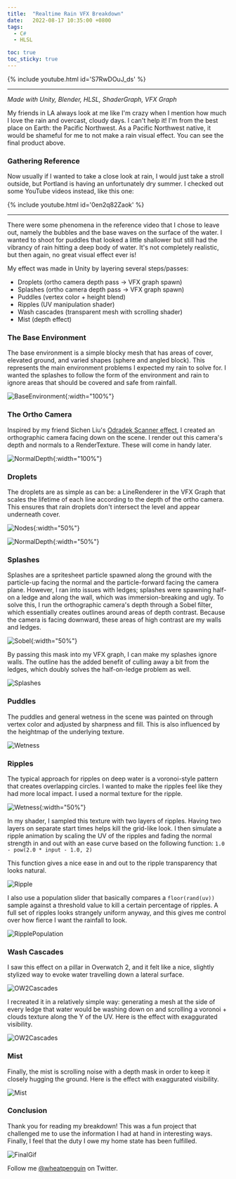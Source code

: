 ```yaml
---
title:  "Realtime Rain VFX Breakdown"
date:   2022-08-17 10:35:00 +0800
tags:
  - C#
  - HLSL

toc: true
toc_sticky: true
---
```


{% include youtube.html id='S7RwDOuJ_ds' %}

---

*Made with Unity, Blender, HLSL, ShaderGraph, VFX Graph*

My friends in LA always look at me like I'm crazy when I mention how much I love the rain and overcast, cloudy days. I can't help it! I'm from the best place on Earth: the Pacific Northwest. As a Pacific Northwest native, it would be shameful for me to not make a rain visual effect. You can see the final product above.


### Gathering Reference

Now usually if I wanted to take a close look at rain, I would just take a stroll outside, but Portland is having an unfortunately dry summer. I checked out some YouTube videos instead, like this one:

{% include youtube.html id='0en2q82Zaok' %}

---

There were some phenomena in the reference video that I chose to leave out, namely the bubbles and the base waves on the surface of the water. I wanted to shoot for puddles that looked a little shallower but still had the vibrancy of rain hitting a deep body of water. It's not completely realistic, but then again, no great visual effect ever is!

My effect was made in Unity by layering several steps/passes:

- Droplets (ortho camera depth pass -> VFX graph spawn)
- Splashes (ortho camera depth pass -> VFX graph spawn)
- Puddles (vertex color + height blend)
- Ripples (UV manipulation shader)
- Wash cascades (transparent mesh with scrolling shader)
- Mist (depth effect)

### The Base Environment

The base environment is a simple blocky mesh that has areas of cover, elevated ground, and varied shapes (sphere and angled block). This represents the main environment problems I expected my rain to solve for. I wanted the splashes to follow the form of the environment and rain to ignore areas that should be covered and safe from rainfall.

![BaseEnvironment](/assets/images/posts/02_base-environment.png){:width="100%"}

### The Ortho Camera

Inspired by my friend Sichen Liu's [Odradek Scanner effect](https://80.lv/articles/recreating-death-stranding-odradek-terrain-scanner-in-unity/), I created an orthographic camera facing down on the scene. I render out this camera's depth and normals to a RenderTexture. These will come in handy later.

![NormalDepth](/assets/images/posts/02_normal-depth.png){:width="100%"}

### Droplets

The droplets are as simple as can be: a LineRenderer in the VFX Graph that scales the lifetime of each line according to the depth of the ortho camera. This ensures that rain droplets don't intersect the level and appear underneath cover.

![Nodes](/assets/images/posts/02_raindrop-depth-sample-node.png){:width="50%"}

![NormalDepth](/assets/images/posts/02_raindrop-depth-sample-result.gif){:width="50%"}

### Splashes

Splashes are a spritesheet particle spawned along the ground with the particle-up facing the normal and the particle-forward facing the camera plane. However, I ran into issues with ledges; splashes were spawning half-on a ledge and along the wall, which was immersion-breaking and ugly. To solve this, I run the orthographic camera's depth through a Sobel filter, which essentially creates outlines around areas of depth contrast. Because the camera is facing downward, these areas of high contrast are my walls and ledges.

![Sobel](/assets/images/posts/02_sobel.png){:width="50%"}

By passing this mask into my VFX graph, I can make my splashes ignore walls. The outline has the added benefit of culling away a bit from the ledges, which doubly solves the half-on-ledge problem as well.

![Splashes](/assets/images/posts/02_splashes.gif)

### Puddles

The puddles and general wetness in the scene was painted on through vertex color and adjusted by sharpness and fill. This is also influenced by the heightmap of the underlying texture.

![Wetness](/assets/images/posts/02_wetness.gif)

### Ripples

The typical approach for ripples on deep water is a voronoi-style pattern that creates overlapping circles. I wanted to make the ripples feel like they had more local impact. I used a normal texture for the ripple.

![Wetness](/assets/images/posts/02_ripple-texture.png){:width="50%"}

In my shader, I sampled this texture with two layers of ripples. Having two layers on separate start times helps kill the grid-like look. I then simulate a ripple animation by scaling the UV of the ripples and fading the normal strength in and out with an ease curve based on the following function: `1.0 - pow(2.0 * input - 1.0, 2)`

This function gives a nice ease in and out to the ripple transparency that looks natural.

![Ripple](/assets/images/posts/02_ripples-shader.png)

I also use a population slider that basically compares a `floor(rand(uv))` sample against a threshold value to kill a certain percentage of ripples. A full set of ripples looks strangely uniform anyway, and this gives me control over how fierce I want the rainfall to look.

![RipplePopulation](/assets/images/posts/02_ripple-population.gif)

### Wash Cascades

I saw this effect on a pillar in Overwatch 2, and it felt like a nice, slightly stylized way to evoke water travelling down a lateral surface.

![OW2Cascades](/assets/images/posts/02_water-cascades-overwatch.gif)

I recreated it in a relatively simple way: generating a mesh at the side of every ledge that water would be washing down on and scrolling a voronoi + clouds texture along the Y of the UV.
Here is the effect with exaggurated visibility.

![OW2Cascades](/assets/images/posts/02_water-cascades.gif)

### Mist

Finally, the mist is scrolling noise with a depth mask in order to keep it closely hugging the ground.
Here is the effect with exaggurated visibility.

![Mist](/assets/images/posts/02_mist.gif)

### Conclusion

Thank you for reading my breakdown! This was a fun project that challenged me to use the information I had at hand in interesting ways. Finally, I feel that the duty I owe my home state has been fulfilled.

![FinalGif](../_site/assets/images/portfolio/swallow-falls-rain.gif)

Follow me [@wheatpenguin](https://twitter.com/wheatpenguin) on Twitter.